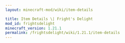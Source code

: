 ```yaml
---
layout: minecraft-mod/wiki/item-details

title: Item Details \| Fright's Delight
mod_id: frightsdelight
minecraft_version: 1.21.1
permalink: /frightsdelight/wiki/1.21.1/item-details
---
```


